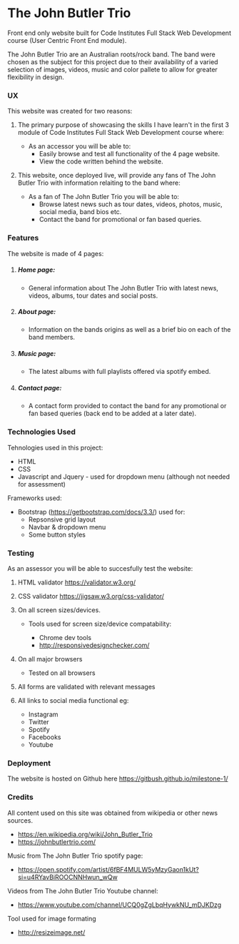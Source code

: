 # The John Butler Trio

Front end only website built for Code Institutes Full Stack Web Development course (User Centric Front End module).

The John Butler Trio are an Australian roots/rock band. The band were chosen as the subject for this project due to their availability of a
varied selection of images, videos, music and color pallete to allow for greater flexibility in design.

### UX

This website was created for two reasons:

1. The primary purpose of showcasing the skills I have learn't in the first 3 module of Code Institutes Full Stack Web Development course where:

    - As an accessor you will be able to:
        - Easily browse and test all functionality of the 4 page website.
        - View the code written behind the website.

2. This website, once deployed live, will provide any fans of The John Butler Trio with information relaiting to the band where:

    - As a fan of The John Butler Trio you will be able to:
        - Browse latest news such as tour dates, videos, photos, music, social media, band bios etc.
        - Contact the band for promotional or fan based queries.

### Features

The website is made of 4 pages:

1. ##### Home page: 
    - General information about The John Butler Trio with latest news, videos, albums, tour dates and social posts.
2. ##### About page:
    - Information on the bands origins as well as a brief bio on each of the band members.
3. ##### Music page: 
    - The latest albums with full playlists offered via spotify embed.
4. ##### Contact page:
    - A contact form provided to contact the band for any promotional or fan based queries (back end to be added at a later date).


### Technologies Used

Tehnologies used in this project:

* HTML
* CSS
* Javascript and Jquery - used for dropdown menu (although not needed for assessment)

Frameworks used:

* Bootstrap (https://getbootstrap.com/docs/3.3/) used for: 
    - Repsonsive grid layout
    - Navbar & dropdown menu
    - Some button styles

### Testing

As an assessor you will be able to succesfully test the website: 

1. HTML validator https://validator.w3.org/
2. CSS validator https://jigsaw.w3.org/css-validator/
3. On all screen sizes/devices.

    * Tools used for screen size/device compatability:

        - Chrome dev tools
        - http://responsivedesignchecker.com/

4. On all major browsers
    * Tested on all browsers 

5. All forms are validated with relevant messages

6. All links to social media functional eg:
    * Instagram
    * Twitter
    * Spotify 
    * Facebooks
    * Youtube

### Deployment

The website is hosted on Github here https://gitbush.github.io/milestone-1/ 

### Credits

All content used on this site was obtained from wikipedia or other news sources.
* https://en.wikipedia.org/wiki/John_Butler_Trio
* https://johnbutlertrio.com/

Music from The John Butler Trio spotify page:
* https://open.spotify.com/artist/6fBF4MULW5yMzyGaon1kUt?si=u4RYavBiROOCNNHwun_wQw

Videos from The John Butler Trio Youtube channel:
* https://www.youtube.com/channel/UCQ0gZgLbqHywkNU_mDJKDzg

Tool used for image formating 

* http://resizeimage.net/

